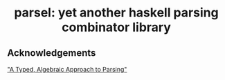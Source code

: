 <div align="center">

# parsel: yet another haskell parsing combinator library


</div>


## Acknowledgements

["A Typed, Algebraic Approach to Parsing"](https://www.cl.cam.ac.uk/~nk480/parsing.pdf)
